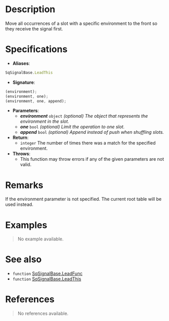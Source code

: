 # Description

Move all occurrences of a slot with a specific environment to the front so they receive the signal first.

# Specifications

* **Aliases**:
```js
SqSignalBase.LeadThis
```
* **Signature**:
```js
(environment);
(environment, one);
(environment, one, append);
```
* **Parameters**:
	* **_environment_** `object` *(optional) The object that represents the environment in the slot.*
	* **_one_** `bool` *(optional) Limit the operation to one slot.*
	* **_append_** `bool` *(optional) Append instead of push when shuffling slots.*
* **Return**:
	* `integer` The number of times there was a match for the specified environment.
* **Throws**:
	* This function may throw errors if any of the given parameters are not valid.

# Remarks

If the environment parameter is not specified. The current root table will be used instead.

# Examples

> No example available.

# See also

* `function` [SqSignalBase.LeadFunc](Function.SqSignalBase.Lead)
* `function` [SqSignalBase.LeadThis](Function.SqSignalBase.LeadThis)

# References

> No references available.
